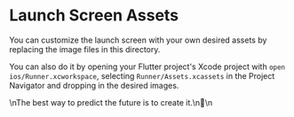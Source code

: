 # Launch Screen Assets

You can customize the launch screen with your own desired assets by replacing the image files in this directory.

You can also do it by opening your Flutter project's Xcode project with `open ios/Runner.xcworkspace`, selecting `Runner/Assets.xcassets` in the Project Navigator and dropping in the desired images.
<!-- INSPIRATIONAL_QUOTE_START -->\nThe best way to predict the future is to create it.\n🐶\n<!-- INSPIRATIONAL_QUOTE_END -->
